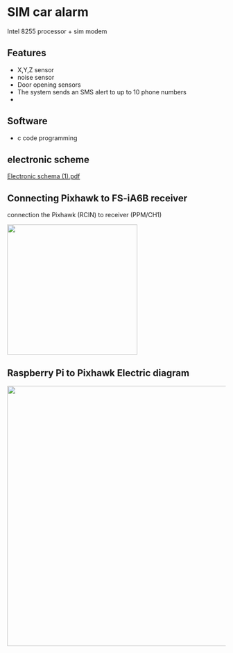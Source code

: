 #  SIM car alarm
Intel 8255 processor +  sim modem


## Features
- X,Y,Z sensor
- noise sensor
- Door opening sensors
- The system sends an SMS alert to up to 10 phone numbers
- 

## Software
- c code programming

## electronic scheme


[Electronic schema (1).pdf](https://github.com/matanatar11/Car-alarms/files/13197589/Electronic.schema.1.pdf)








## Connecting Pixhawk to FS-iA6B receiver
connection the Pixhawk (RCIN) to receiver (PPM/CH1)

<img src="https://github.com/matanatar11/Drone-Raspberry-Pi-/assets/101950216/bad2ae77-4b02-4a4f-8521-57d1e9f512b6" width="300"  />



## Raspberry Pi to Pixhawk Electric diagram 

<img src="https://github.com/matanatar11/Drone-Raspberry-Pi-/assets/101950216/da9c3078-5146-40d2-8bda-5e12142c2a5a" width="600"  />


































